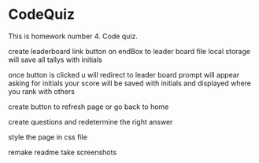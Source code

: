 # CodeQuiz
This is homework number 4. Code quiz.

create leaderboard 
link button on endBox to leader board file
local storage will save all tallys with initials

once button is clicked u will redirect to leader board
prompt will appear asking for initials
your score will be saved with initials and displayed where you rank with others



create button to refresh page or go back to home

create questions and redetermine the right answer

style the page in css file

remake readme
take screenshots

